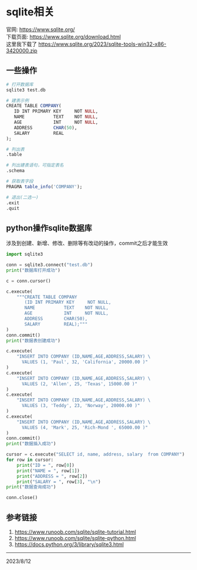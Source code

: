# sqlite相关

官网: https://www.sqlite.org/  
下载页面: https://www.sqlite.org/download.html  
这里我下载了 https://www.sqlite.org/2023/sqlite-tools-win32-x86-3420000.zip  

## 一些操作
```r
# 打开数据库
sqlite3 test.db

# 建表示例
CREATE TABLE COMPANY(
   ID INT PRIMARY KEY     NOT NULL,
   NAME           TEXT    NOT NULL,
   AGE            INT     NOT NULL,
   ADDRESS        CHAR(50),
   SALARY         REAL
);

# 列出表
.table

# 列出建表语句，可指定表名
.schema

# 获取表字段
PRAGMA table_info('COMPANY');

# 退出(二选一)
.exit
.quit
```

## python操作sqlite数据库

涉及到创建、新增、修改、删除等有改动的操作，commit之后才能生效  

```python
import sqlite3

conn = sqlite3.connect("test.db")
print("数据库打开成功")

c = conn.cursor()

c.execute(
    """CREATE TABLE COMPANY
       (ID INT PRIMARY KEY     NOT NULL,
       NAME           TEXT    NOT NULL,
       AGE            INT     NOT NULL,
       ADDRESS        CHAR(50),
       SALARY         REAL);"""
)
conn.commit()
print("数据表创建成功")

c.execute(
    "INSERT INTO COMPANY (ID,NAME,AGE,ADDRESS,SALARY) \
      VALUES (1, 'Paul', 32, 'California', 20000.00 )"
)
c.execute(
    "INSERT INTO COMPANY (ID,NAME,AGE,ADDRESS,SALARY) \
      VALUES (2, 'Allen', 25, 'Texas', 15000.00 )"
)
c.execute(
    "INSERT INTO COMPANY (ID,NAME,AGE,ADDRESS,SALARY) \
      VALUES (3, 'Teddy', 23, 'Norway', 20000.00 )"
)
c.execute(
    "INSERT INTO COMPANY (ID,NAME,AGE,ADDRESS,SALARY) \
      VALUES (4, 'Mark', 25, 'Rich-Mond ', 65000.00 )"
)
conn.commit()
print("数据插入成功")

cursor = c.execute("SELECT id, name, address, salary  from COMPANY")
for row in cursor:
    print("ID = ", row[0])
    print("NAME = ", row[1])
    print("ADDRESS = ", row[2])
    print("SALARY = ", row[3], "\n")
print("数据查询成功")

conn.close()
```


## 参考链接
1. https://www.runoob.com/sqlite/sqlite-tutorial.html
2. https://www.runoob.com/sqlite/sqlite-python.html
3. https://docs.python.org/3/library/sqlite3.html


---
2023/8/12  
